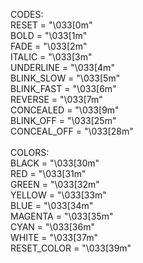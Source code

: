 CODES:\
RESET = "\033[0m"\
BOLD = "\033[1m"\
FADE = "\033[2m"\
ITALIC = "\033[3m"\
UNDERLINE = "\033[4m"\
BLINK_SLOW = "\033[5m"\
BLINK_FAST = "\033[6m"\
REVERSE = "\033[7m"\
CONCEALED = "\033[9m"\
BLINK_OFF = "\033[25m"\
CONCEAL_OFF = "\033[28m"\
\
COLORS:\
BLACK = "\033[30m"\
RED = "\033[31m"\
GREEN = "\033[32m"\
YELLOW = "\033[33m"\
BLUE = "\033[34m"\
MAGENTA = "\033[35m"\
CYAN = "\033[36m"\
WHITE = "\033[37m"\
RESET_COLOR = "\033[39m"
